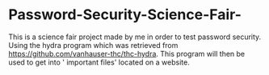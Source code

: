 # Password-Security-Science-Fair-
This is a science fair project made by me in order to test password security. Using the hydra program which was retrieved from https://github.com/vanhauser-thc/thc-hydra. This program will then be used to get into ' important files'  located on a website. 
